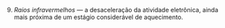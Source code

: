 ﻿9. <em>Raios infravermelhos —</em> a desaceleração da atividade eletrônica, ainda mais próxima de um estágio considerável de aquecimento.